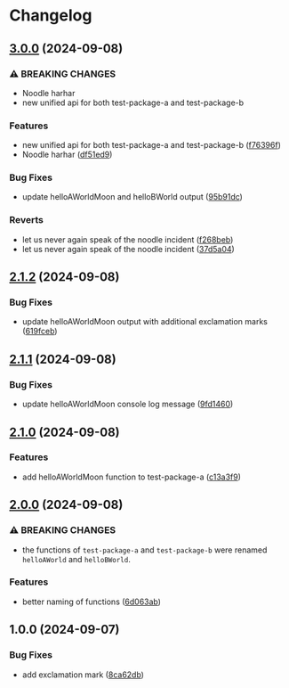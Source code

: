 # Changelog

## [3.0.0](https://github.com/receter/monorepo-release-workflow/compare/test-package-a-v2.1.2...test-package-a-v3.0.0) (2024-09-08)


### ⚠ BREAKING CHANGES

* Noodle harhar
* new unified api for both test-package-a and test-package-b

### Features

* new unified api for both test-package-a and test-package-b ([f76396f](https://github.com/receter/monorepo-release-workflow/commit/f76396fec83aa571fb0526f41c442b595b78c5ed))
* Noodle harhar ([df51ed9](https://github.com/receter/monorepo-release-workflow/commit/df51ed98ea853104a42e95778e5b1856405be227))


### Bug Fixes

* update helloAWorldMoon and helloBWorld output ([95b91dc](https://github.com/receter/monorepo-release-workflow/commit/95b91dcd62aca2316a84ce23f4816066417d0ab8))


### Reverts

* let us never again speak of the noodle incident ([f268beb](https://github.com/receter/monorepo-release-workflow/commit/f268beb423cf78d880ce7710535cfb213a4beb6d))
* let us never again speak of the noodle incident ([37d5a04](https://github.com/receter/monorepo-release-workflow/commit/37d5a0459ee62e35d66195301ff5f6295d5e68dc))

## [2.1.2](https://github.com/receter/monorepo-release-workflow/compare/test-package-a-v2.1.1...test-package-a-v2.1.2) (2024-09-08)


### Bug Fixes

* update helloAWorldMoon output with additional exclamation marks ([619fceb](https://github.com/receter/monorepo-release-workflow/commit/619fcebf9e4fe5a08962055401ca6513fb88ffaf))

## [2.1.1](https://github.com/receter/monorepo-release-workflow/compare/test-package-a-v2.1.0...test-package-a-v2.1.1) (2024-09-08)


### Bug Fixes

* update helloAWorldMoon console log message ([9fd1460](https://github.com/receter/monorepo-release-workflow/commit/9fd14602abc02dc4fce343ce8d782f0d437fa3e0))

## [2.1.0](https://github.com/receter/monorepo-release-workflow/compare/test-package-a-v2.0.0...test-package-a-v2.1.0) (2024-09-08)


### Features

* add helloAWorldMoon function to test-package-a ([c13a3f9](https://github.com/receter/monorepo-release-workflow/commit/c13a3f9732120d20fc22697cd8ee7f523a3833c5))

## [2.0.0](https://github.com/receter/monorepo-release-workflow/compare/test-package-a-v1.0.0...test-package-a-v2.0.0) (2024-09-08)


### ⚠ BREAKING CHANGES

* the functions of `test-package-a` and `test-package-b` were renamed `helloAWorld` and `helloBWorld`.

### Features

* better naming of functions ([6d063ab](https://github.com/receter/monorepo-release-workflow/commit/6d063abcb4fb1e5cb5e6510c19d4ae65e11a4c71))

## 1.0.0 (2024-09-07)


### Bug Fixes

* add exclamation mark ([8ca62db](https://github.com/receter/monorepo-release-workflow/commit/8ca62dbbc5e585459a3c82a829ada3c8292045a5))
